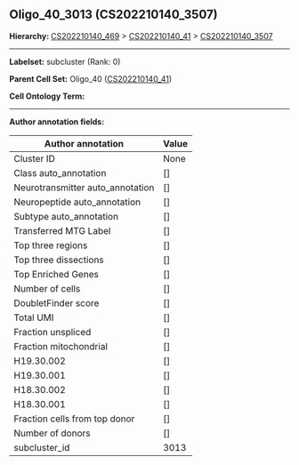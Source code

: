 ## Oligo_40_3013 (CS202210140_3507)
<b>Hierarchy: </b>
[CS202210140_469](https://purl.brain-bican.org/taxonomy/CS202210140#CS202210140_469) >
[CS202210140_41](https://purl.brain-bican.org/taxonomy/CS202210140#CS202210140_41) >
[CS202210140_3507](https://purl.brain-bican.org/taxonomy/CS202210140#CS202210140_3507)

---


**Labelset:** subcluster (Rank: 0)

**Parent Cell Set:** Oligo_40 ([CS202210140_41](https://purl.brain-bican.org/taxonomy/CS202210140#CS202210140_41))



**Cell Ontology Term:** 

[MARKER GENES.]: #


---

[TRANSFERRED ANNOTATIONS.]: #


[AUTHOR ANNOTATION FIELDS.]: #


**Author annotation fields:**

| Author annotation | Value |
|-------------------|-------|
|Cluster ID|None|
|Class auto_annotation|[]|
|Neurotransmitter auto_annotation|[]|
|Neuropeptide auto_annotation|[]|
|Subtype auto_annotation|[]|
|Transferred MTG Label|[]|
|Top three regions|[]|
|Top three dissections|[]|
|Top Enriched Genes|[]|
|Number of cells|[]|
|DoubletFinder score|[]|
|Total UMI|[]|
|Fraction unspliced|[]|
|Fraction mitochondrial|[]|
|H19.30.002|[]|
|H19.30.001|[]|
|H18.30.002|[]|
|H18.30.001|[]|
|Fraction cells from top donor|[]|
|Number of donors|[]|
|subcluster_id|3013|
